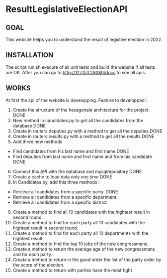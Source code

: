 # ResultLegislativeElectionAPI

## GOAL
This website helps you to understand the result of legistive election in 2022.

## INSTALLATION
The script run.sh execute of all unit tests and build the website if all tests are OK. 
After you can go to http://127.0.0.1:8080/docs to see all apis.

## WORKS 
At first the api of the website is developping.
Feature to developped : 
1. Create the structure of the hexagonale architecture for the project. DONE
2. New method in candidates.py to get all the candidates from the database DONE
3. Create in routers deputies.py with a method to get all the deputies DONE
4. Create in routers results.py with a method to get all the results DONE
5. Add three new methods
- Find candidates from his last name and first name DONE
- Find deputies from last name and first name and from his candidate DONE
6. Connect this API with the database and mysqlrepository DONE
7. Create a cache to load data only one time DONE
8. In Candidates py, add this three methods :
- Retrieve all candidates from a specific party. DONE
- Retrieve all candidates from a specific department.
- Retrieve all candidates from a specific district.
9. Create a method to find all 10 candidates with the hightest result in second round.
10. Create a method to find for each party all 10 candidates with the hightest result in second round.
11. Create a method to find for each party all 10 departments with the hightest result.
12. Create a method to find the top 10 jobs of the new congressmans.
13. Create a method to return the average age of the new congressmans and for each party.
14. Create a method to return in the good order the list of the party order by the score of the election. 
15. Create a method to return with parties have the most fight
